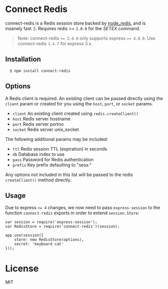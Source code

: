 # Connect Redis

connect-redis is a Redis session store backed by [node_redis](http://github.com/mranney/node_redis), and is insanely fast :). Requires redis >= `2.0.0` for the _SETEX_ command.

> Note: connect-redis `>= 2.0.0` only supports express `>= 4.0.0`. Use connect-redis `1.4.7` for express 3.x.

## Installation

	  $ npm install connect-redis

## Options

  A Redis client is required.  An existing client can be passed directly using the `client` param or created for you using the `host`, `port`, or `socket` params.
  - `client` An existing client created using `redis.createClient()`
  - `host` Redis server hostname
  - `port` Redis server portno
  - `socket` Redis server unix_socket

The following additional params may be included:

  - `ttl` Redis session TTL (expiration) in seconds
  - `db` Database index to use
  - `pass` Password for Redis authentication
  - `prefix` Key prefix defaulting to "sess:"

Any options not included in this list will be passed to the redis `createClient()` method directly.

## Usage

Due to express `>= 4` changes, we now need to pass `express-session` to the function `connect-redis` exports in order to extend `session.Store`:

    var session = require('express-session');
    var RedisStore = require('connect-redis')(session);

    app.use(session({
        store: new RedisStore(options),
        secret: 'keyboard cat'
    }));

# License

  MIT
